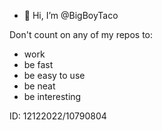 - 👋 Hi, I’m @BigBoyTaco

Don't count on any of my repos to:
- work
- be fast
- be easy to use
- be neat
- be interesting

ID: 12122022/10790804

<!---
BigBoyTaco/BigBoyTaco is a ✨ special ✨ repository because its `README.md` (this file) appears on your GitHub profile.
You can click the Preview link to take a look at your changes.
--->
